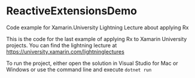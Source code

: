 # ReactiveExtensionsDemo
Code example for Xamarin.University Lightning Lecture about applying Rx

This is the code for the last example of applying Rx to Xamarin University projects.
You can find the lightning lecture at https://university.xamarin.com/lightninglectures

To run the project, either open the solution in Visual Studio for Mac or Windows or use the command line and execute `dotnet run`